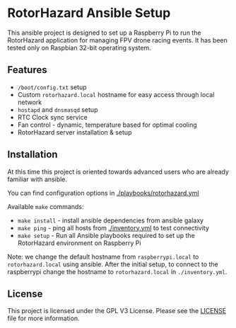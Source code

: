 # RotorHazard Ansible Setup

This ansible project is designed to set up a Raspberry Pi to run the RotorHazard application for managing FPV drone
racing events. It has been tested only on Raspbian 32-bit operating system.

## Features

* `/boot/config.txt` setup
* Custom `rotorhazard.local` hostname for easy access through local network
* `hostapd` and `dnsmasqd` setup
* RTC Clock sync service
* Fan control - dynamic, temperature based for optimal cooling
* RotorHazard server installation & setup

## Installation

At this time this project is oriented towards advanced users who are already familiar with ansible.

You can find configuration options in [./playbooks/rotorhazard.yml](./playbooks/rotorhazard.yaml)

Available `make` commands:

* `make install` - install ansible dependencies from ansible galaxy
* `make ping` - ping all hosts from [./inventory.yml](./inventory.yaml) to test connectivity
* `make setup` - Run all Ansible playbooks required to set up the RotorHazard environment on Raspberry Pi

Note: we change the default hostname from `raspberrypi.local` to `rotorhazard.local` using ansible. After the initial
setup, to connect to the raspberrypi change the hostname to `rotorhazard.local` in `./inventory.yml`. 

## License

This project is licensed under the GPL V3 License. Please see the [LICENSE](./LICENSE) file for more information.
